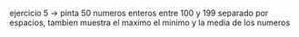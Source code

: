 ejercicio 5 -> pinta 50 numeros enteros entre 100 y 199 separado por espacios, tambien muestra el maximo el minimo y la media de los numeros